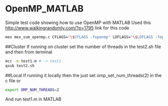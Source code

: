 # OpenMP_MATLAB
Simple test code showing how to use OpenMP with MATLAB
Used this http://www.walkingrandomly.com/?p=1795 link for this code
``` sh
mex mex_sum_openmp.c CFLAGS="\$CFLAGS -fopenmp" LDFLAGS="\$LDFLAGS -fopenmp"
```
##Cluster
If running on cluster set the number of threads in the test2.sh file and then from terminal
``` sh
mcc -m test1.m # -> test1
qsub test2.sh
```

##Local
If running it locally then the just set omp_set_num_threads(2) in the c file or  
``` sh
export OMP_NUM_THREADS=2
```
And run test1.m in MATLAB
